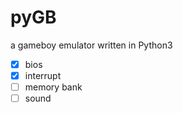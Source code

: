 # pyGB
a gameboy emulator written in Python3

- [x] bios
- [x] interrupt
- [ ] memory bank
- [ ] sound
